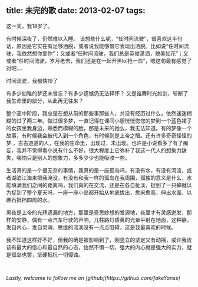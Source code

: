 title: 未完的歌
date: 2013-02-07
tags:
---
 这一天，我18岁了。
<!-- more -->
有时候深夜了，仍然难以入睡。 该想些什么呢，“任时间流驶”，很喜欢这半句话，原因是它实在有足够洒脱，或者说我能够借它表现出洒脱。比如说“任时间流驶，我依然想你爱你”；又或者“任时间流驶，我们总是英俊潇洒，貌美如花”；又或者“任时间流驶，岁月老去，我们还是在一起开黑lol抢一血”，嗯这句最有感觉了对吧....
      
时间流驶，我都快19了
      
有多少幼稚的梦还未曾忘？有多少遗憾仍无法释怀？  又是谁舞时光如剑，斩断了我生命里的部分，从此再无往来？

整个高中阶段，我总是在想从前的那些事那些人，并没有经历过什么，依然迷迷糊糊的过了两三年。做过很多梦，一直记得在课间小憩恍恍惚惚的梦到一个蓝色裙子的女孩坐我身边，熟悉而模糊的脸，那是未来的她么，我无法知道。有的梦像一个故事，有时候我会被代入到一个角色，有时候则是上帝之眼。还有许多奇奇怪怪的梦 ，古古道道的人，在我的生命里，出现过，未出现。也许是小说看多了有了痴妄，我并不觉得看小说有什么不好，很大程度上它弥补了我这一代人的想象力缺失，哪怕只是别人的想象力，多多少少也能吸收一些。
       
生活真的是一个很无奈的事情，我真的是一座孤岛吗，有没有水，有没有河流，或者湖泊江海来把我淹没，有没有和我一样的孤岛在我周围，孤独的意义是什么，水能填满我们之间的距离吗，我们真的在交流，还是在各自扯淡，捉到了一只蝉就以为捉到了整个夏天吗，一座一座小岛都开始从地底拔出，愈来愈高，伸出水面，以礁石抵挡四周的水。

黑夜是上帝的光辉遗漏的地方，那里是奇思妙想的发源地，夜里才有灵感迸发，那样的安静，偶有一点汽车行驶的声响，几柱路灯昏黄的光晕平射在地面，这种静，发自内心，发自灵魂，思维的流淌没有一点点阻碍，这是我最喜欢的时候。

我不知道这样好不好，但我的确是被影响到了，刚竖立的坚定又有动摇，或许我应该有最大的信心和最自然的心态，怡然不惧一切，强大的内心就是强大的实力，就是孤岛也罢，坚硬抵抗一切侵蚀。

<br>
<p id="div-border-top-red"><i>Lastly, welcome to follow me on [github](https://github.com/fakeYanss)</i></p>